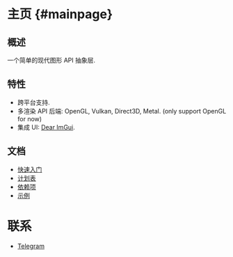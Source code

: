 # 主页 {#mainpage}

## 概述
一个简单的现代图形 API 抽象层.

## 特性
- 跨平台支持.
- 多渲染 API 后端: OpenGL, Vulkan, Direct3D, Metal. (only support OpenGL for now)
- 集成 UI: [Dear ImGui](https://github.com/ocornut/imgui).

## 文档
- [快速入门](GettingStarted.md)
- [计划表](https://trello.com/b/qpehnqDv/graphics)
- [依赖项](https://github.com/ShenMian/Graphics/blob/main/Deps/README.md)
- [示例](https://github.com/ShenMian/Graphics/blob/main/Examples/README.md)

# 联系
- [Telegram](https://t.me/clementine_chat)
